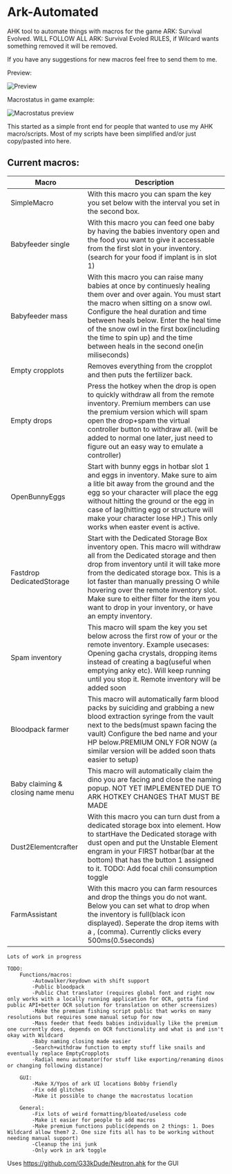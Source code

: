 # Ark-Automated
AHK tool to automate things with macros for the game ARK: Survival Evolved. 
WILL FOLLOW ALL ARK: Survival Evoled RULES, if Wilcard wants something removed it will be removed.

If you have any suggestions for new macros feel free to send them to me.

Preview:

![Preview](https://raw.githubusercontent.com/ark-automated/Ark-Automated/master/Preview.gif)

Macrostatus in game example:

![Macrostatus preview](https://raw.githubusercontent.com/ark-automated/Ark-Automated/master/MacroStatus.png)

This started as a simple front end for people that wanted to use my AHK macro/scripts. Most of my scripts have been simplified and/or just copy/pasted into here.

## Current macros:
|Macro|Description|
|--|--|
| SimpleMacro| With this macro you can spam the key you set below with the interval you set in the second box.|
| Babyfeeder single |With this macro you can feed one baby by having the babies inventory open and the food you want to give it accessable from the first slot in your inventory.(search for your food if implant is in slot 1)  |
|Babyfeeder mass|With this macro you can raise many babies at once by continuesly healing them over and over again. You must start the macro when sitting on a snow owl. Configure the heal duration and time between heals below. Enter the heal time of the snow owl in the first box(including the time to spin up) and the time between heals in the second one(in miliseconds)|
|Empty cropplots|Removes everything from the cropplot and then puts the fertilizer back.|
|Empty drops|Press the hotkey when the drop is open to quickly withdraw all from the remote inventory. Premium members can use the premium version which will spam open the drop+spam the virtual controller button to withdraw all. (will be added to normal one later, just need to figure out an easy way to emulate a controller)|
|OpenBunnyEggs|Start with bunny eggs in hotbar slot 1 and eggs in inventory. Make sure to aim a litle bit away from the ground and the egg so your character will place the egg without hitting the ground or the egg in case of lag(hitting egg or structure will make your character lose HP.) This only works when easter event is active.|
|Fastdrop DedicatedStorage|Start with the Dedicated Storage Box inventory open. This macro will withdraw all from the Dedicated storage and then drop from inventory until it will take more from the dedicated storage box. This is a lot faster than manually pressing O while hovering over the remote inventory slot. Make sure to either filter for the item you want to drop in your inventory, or have an empty inventory.|
|Spam inventory|This macro will spam the key you set below across the first row of your or the remote inventory. Example usecases: Opening gacha crystals, dropping items instead of creating a bag(useful when emptying anky etc). Will keep running until you stop it. Remote inventory will be added soon|
|Bloodpack farmer|This macro will automatically farm blood packs by suiciding and grabbing a new blood extraction syringe from the vault next to the beds(must spawn facing the vault) Configure the bed name and your HP below.PREMIUM ONLY FOR NOW (a similar version will be added soon thats easier to setup)|
|Baby claiming & closing name menu|This macro will automatically claim the dino you are facing and close the naming popup. NOT YET IMPLEMENTED DUE TO ARK HOTKEY CHANGES THAT MUST BE MADE
|Dust2Elementcrafter|With this macro you can turn dust from a dedicated storage box into element. How to startHave the Dedicated storage with dust open and put the Unstable Element engram in your FIRST hotbar(bar at the bottom) that has the button 1 assigned to it. TODO: Add focal chili consumption toggle|
|FarmAssistant|With this macro you can farm resources and drop the things you do not want. Below you can set what to drop when the inventory is full(black icon displayed). Seperate the drop items with a , (comma). Currently clicks every 500ms(0.5seconds)|



	Lots of work in progress

    TODO:
        Functions/macros:
            -Autowalker/keydown with shift support
            -Public bloodpack
            -Public Chat translator (requires global font and right now only works with a locally running application for OCR, gotta find public API+better OCR solution for translation on other screensizes)
            -Make the premium fishing script public that works on many resolutions but requires some manual setup for now
            -Mass feeder that feeds babies individually like the premium one currently does, depends on OCR functionality and what is and isn't okay with Wildcard
            -Baby naming closing made easier
            -Search+withdraw function to empty stuff like snails and eventually replace EmptyCropplots
            -Radial menu automator(for stuff like exporting/renaming dinos or changing following distance)

        GUI:
            -Make X/Ypos of ark UI locations Bobby friendly
            -Fix odd glitches
            -Make it possible to change the macrostatus location

        General:
            -Fix lots of weird formatting/bloated/useless code
            -Make it easier for people to add macros
            -Make premium functions public(depends on 2 things: 1. Does Wildcard allow them? 2. One size fits all has to be working without needing manual support)
            -Cleanup the ini junk
            -Only work in ark toggle



Uses https://github.com/G33kDude/Neutron.ahk for the GUI
